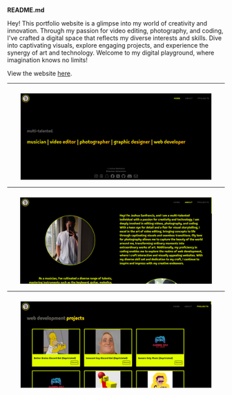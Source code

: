 **README.md**

<p background-color="black" align="left">Hey! This portfolio website is a glimpse into my world of creativity and innovation. Through my passion for video editing, photography, and coding, I've crafted a digital space that reflects my diverse interests and skills. Dive into captivating visuals, explore engaging projects, and experience the synergy of art and technology. Welcome to my digital playground, where imagination knows no limits! </p>

View the website [here](#).

___
###


<div align="center">
  <img height="200" src="Screenshot 2024-04-15 000337.png"  />
</div>

___
###

<div align="center">
  <img height="200" src="Screenshot 2024-04-15 000408.png"  />
</div>

___
###

<div align="center">
  <img height="200" src="Screenshot 2024-04-15 000443.png"  />
</div>

###
